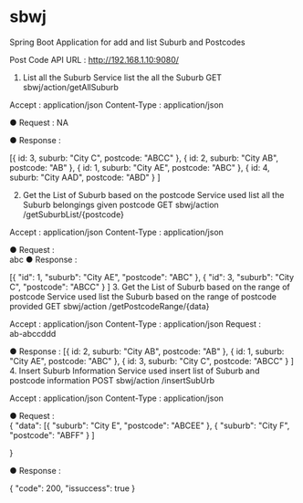 # sbwj
Spring Boot Application for add and list Suburb and Postcodes



Post Code API
	URL :  http://192.168.1.10:9080/
1.	List all the Suburb
Service list the all the Suburb
GET	   sbwj/action/getAllSuburb

Accept : application/json
Content-Type : application/json

●	Request :  NA

●	Response : 

[{
		id: 3,
		suburb: "City C",
		postcode: "ABCC"
	},
	{
		id: 2,
		suburb: "City AB",
		postcode: "AB"
	},
	{
		id: 1,
		suburb: "City AE",
		postcode: "ABC"
	},
	{
		id: 4,
		suburb: "City AAD",
		postcode: "ABD"
	}
]		


2.	Get the List of Suburb based on the postcode
Service used list all the Suburb belongings given postcode
GET	   sbwj/action /getSuburbList/{postcode}

Accept : application/json
Content-Type : application/json

●	Request :  
abc
●	Response : 

[{
		"id": 1,
		"suburb": "City AE",
		"postcode": "ABC"
	},
	{
		"id": 3,
		"suburb": "City C",
		"postcode": "ABCC"
	}
]
3.	Get the List of Suburb based on the range of postcode
Service used list the Suburb based on the range of postcode provided
GET	   sbwj/action /getPostcodeRange/{data}

Accept : application/json
Content-Type : application/json
Request :  
ab-abccddd

●	Response : 
[{
		id: 2,
		suburb: "City AB",
		postcode: "AB"
	},
	{
		id: 1,
		suburb: "City AE",
		postcode: "ABC"
	},
	{
		id: 3,
		suburb: "City C",
		postcode: "ABCC"
	}
]
4.	Insert Suburb Information
Service used insert list of Suburb and postcode information
POST	   sbwj/action /insertSubUrb

Accept : application/json
Content-Type : application/json

●	Request :  
{
	"data": [{
			"suburb": "City E",
			"postcode": "ABCEE"
		},
		{
			"suburb": "City F",
			"postcode": "ABFF"
		}
	]

}

●	Response : 

{
	"code": 200,
	"issuccess": true
}


